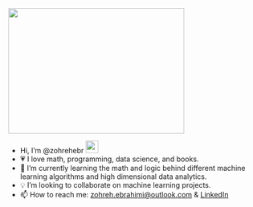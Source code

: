<img src="https://camo.githubusercontent.com/465e31c841cd10518f6d4c283894e41ee125f271efc994d40fa71b6694a493ad/68747470733a2f2f692e696d6775722e636f6d2f555762445033792e676966" width="350" height="250">

- Hi, I’m @zohrehebr <img src="https://camo.githubusercontent.com/e8e7b06ecf583bc040eb60e44eb5b8e0ecc5421320a92929ce21522dbc34c891/68747470733a2f2f6d656469612e67697068792e636f6d2f6d656469612f6876524a434c467a6361737252346961377a2f67697068792e676966" width="25" height="25">
- 💗  I love math, programming, data science, and books.
- 🌱  I’m currently learning the math and logic behind different machine learning algorithms and high dimensional data analytics.
- 💡  I’m looking to collaborate on machine learning projects. 
- 📫  How to reach me: zohreh.ebrahimi@outlook.com & [LinkedIn](https://www.linkedin.com/in/zoebrahimi/)

<!---
zohrehebr/zohrehebr is a ✨ special ✨ repository because its `README.md` (this file) appears on your GitHub profile.
You can click the Preview link to take a look at your changes.
--->
